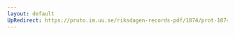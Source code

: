```yaml
---
layout: default
UpRedirect: https://pruto.im.uu.se/riksdagen-records-pdf/1874/prot-1874--ak--324/prot-1874--ak--324_021.pdf
---
```

